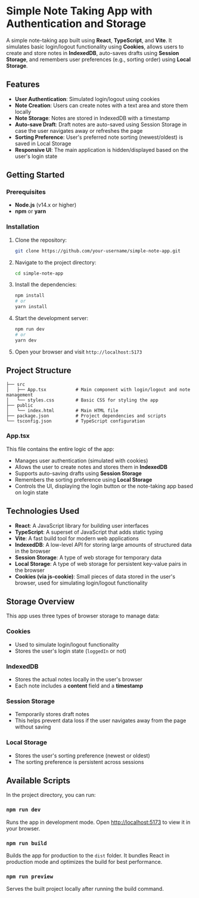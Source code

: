 # Simple Note Taking App with Authentication and Storage

A simple note-taking app built using **React**, **TypeScript**, and **Vite**. It simulates basic login/logout functionality using **Cookies**, allows users to create and store notes in **IndexedDB**, auto-saves drafts using **Session Storage**, and remembers user preferences (e.g., sorting order) using **Local Storage**.

## Features

- **User Authentication**: Simulated login/logout using cookies
- **Note Creation**: Users can create notes with a text area and store them locally
- **Note Storage**: Notes are stored in IndexedDB with a timestamp
- **Auto-save Draft**: Draft notes are auto-saved using Session Storage in case the user navigates away or refreshes the page
- **Sorting Preference**: User's preferred note sorting (newest/oldest) is saved in Local Storage
- **Responsive UI**: The main application is hidden/displayed based on the user's login state

## Getting Started

### Prerequisites

- **Node.js** (v14.x or higher)
- **npm** or **yarn**

### Installation

1. Clone the repository:
   ```bash
   git clone https://github.com/your-username/simple-note-app.git
   ```

2. Navigate to the project directory:
   ```bash
   cd simple-note-app
   ```

3. Install the dependencies:
   ```bash
   npm install
   # or
   yarn install
   ```

4. Start the development server:
   ```bash
   npm run dev
   # or
   yarn dev
   ```

5. Open your browser and visit `http://localhost:5173`

## Project Structure

```
├── src
│   ├── App.tsx           # Main component with login/logout and note management
│   └── styles.css        # Basic CSS for styling the app
├── public
│   └── index.html        # Main HTML file
├── package.json          # Project dependencies and scripts
└── tsconfig.json         # TypeScript configuration
```

### App.tsx
This file contains the entire logic of the app:
- Manages user authentication (simulated with cookies)
- Allows the user to create notes and stores them in **IndexedDB**
- Supports auto-saving drafts using **Session Storage**
- Remembers the sorting preference using **Local Storage**
- Controls the UI, displaying the login button or the note-taking app based on login state

## Technologies Used

- **React**: A JavaScript library for building user interfaces
- **TypeScript**: A superset of JavaScript that adds static typing
- **Vite**: A fast build tool for modern web applications
- **IndexedDB**: A low-level API for storing large amounts of structured data in the browser
- **Session Storage**: A type of web storage for temporary data
- **Local Storage**: A type of web storage for persistent key-value pairs in the browser
- **Cookies (via js-cookie)**: Small pieces of data stored in the user's browser, used for simulating login/logout functionality

## Storage Overview

This app uses three types of browser storage to manage data:

### Cookies
- Used to simulate login/logout functionality
- Stores the user's login state (`loggedIn` or not)

### IndexedDB
- Stores the actual notes locally in the user's browser
- Each note includes a **content** field and a **timestamp**

### Session Storage
- Temporarily stores draft notes
- This helps prevent data loss if the user navigates away from the page without saving

### Local Storage
- Stores the user's sorting preference (newest or oldest)
- The sorting preference is persistent across sessions

## Available Scripts

In the project directory, you can run:

### `npm run dev`
Runs the app in development mode. Open [http://localhost:5173](http://localhost:5173) to view it in your browser.

### `npm run build`
Builds the app for production to the `dist` folder. It bundles React in production mode and optimizes the build for best performance.

### `npm run preview`
Serves the built project locally after running the build command.

